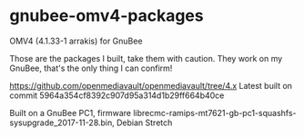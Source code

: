 # gnubee-omv4-packages
OMV4 (4.1.33-1 arrakis) for GnuBee

Those are the packages I built, take them with caution. They work on my GnuBee, that's the only thing I can confirm!

https://github.com/openmediavault/openmediavault/tree/4.x
Latest built on commit 5964a354cf8392c907d95a314d1b29ff664b40ce

Built on a GnuBee PC1, firmware librecmc-ramips-mt7621-gb-pc1-squashfs-sysupgrade_2017-11-28.bin, Debian Stretch
